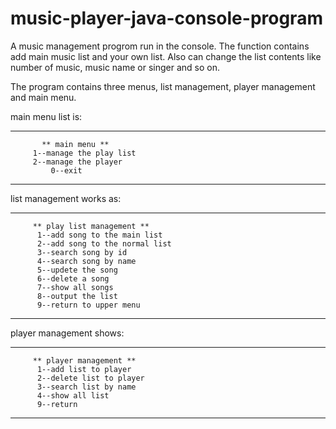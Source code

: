 # music-player-java-console-program

A music management progrom run in the console. The function contains add main music list and your own list. Also can change the list contents like number of music, music name or singer and so on.

The program contains three menus, list management, player management and main menu.

main menu list is:
*********************************************
	       ** main menu **
	     1--manage the play list
	     2--manage the player
             0--exit
*********************************************


list management works as:
********************************************* 
         ** play list management **
          1--add song to the main list
          2--add song to the normal list
          3--search song by id
          4--search song by name
          5--updete the song
          6--delete a song
          7--show all songs
          8--output the list
          9--return to upper menu
*********************************************


player management shows:
*********************************************
         ** player management **
          1--add list to player
          2--delete list to player
          3--search list by name
          4--show all list
          9--return
*********************************************
